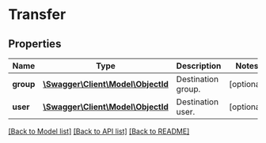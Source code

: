 # Transfer

## Properties
Name | Type | Description | Notes
------------ | ------------- | ------------- | -------------
**group** | [**\Swagger\Client\Model\ObjectId**](ObjectId.md) | Destination group. | [optional] 
**user** | [**\Swagger\Client\Model\ObjectId**](ObjectId.md) | Destination user. | [optional] 

[[Back to Model list]](../README.md#documentation-for-models) [[Back to API list]](../README.md#documentation-for-api-endpoints) [[Back to README]](../README.md)


